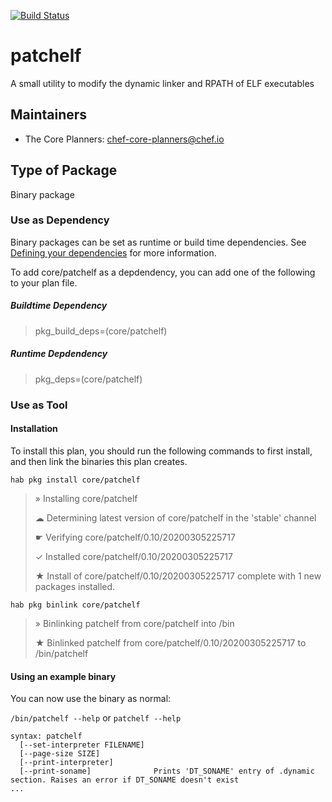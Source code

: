 [![Build Status](https://dev.azure.com/chefcorp-partnerengineering/Chef%20Base%20Plans/_apis/build/status/chef-base-plans.patchelf?branchName=master)](https://dev.azure.com/chefcorp-partnerengineering/Chef%20Base%20Plans/_build/latest?definitionId=129&branchName=master)

# patchelf

A small utility to modify the dynamic linker and RPATH of ELF executables

## Maintainers

* The Core Planners: <chef-core-planners@chef.io>

## Type of Package

Binary package

### Use as Dependency

Binary packages can be set as runtime or build time dependencies. See [Defining your dependencies](https://www.habitat.sh/docs/developing-packages/developing-packages/#sts=Define%20Your%20Dependencies) for more information.

To add core/patchelf as a depdendency, you can add one of the following to your plan file.

##### Buildtime Dependency

> pkg_build_deps=(core/patchelf)

##### Runtime Depdendency

> pkg_deps=(core/patchelf)

### Use as Tool

#### Installation

To install this plan, you should run the following commands to first install, and then link the binaries this plan creates.

`hab pkg install core/patchelf`

> » Installing core/patchelf
>
> ☁ Determining latest version of core/patchelf in the 'stable' channel
>
> ☛ Verifying core/patchelf/0.10/20200305225717
>
> ✓ Installed core/patchelf/0.10/20200305225717
>
> ★ Install of core/patchelf/0.10/20200305225717 complete with 1 new packages installed.

`hab pkg binlink core/patchelf`

> » Binlinking patchelf from core/patchelf into /bin
>
> ★ Binlinked patchelf from core/patchelf/0.10/20200305225717 to /bin/patchelf

#### Using an example binary
You can now use the binary as normal:

`/bin/patchelf --help` or `patchelf --help`

```
syntax: patchelf
  [--set-interpreter FILENAME]
  [--page-size SIZE]
  [--print-interpreter]
  [--print-soname]              Prints 'DT_SONAME' entry of .dynamic section. Raises an error if DT_SONAME doesn't exist
...
```
